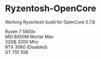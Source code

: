 # Ryzentosh-OpenCore
Working Ryzentosh build for OpenCore 0.7.8

Ryzen 7 5800x <br />
MSI B450M Mortar Max <br />
32GB 3200 Mhz <br />
RTX 3060 (Disabled) <br />
GT 710 1GB <br />
